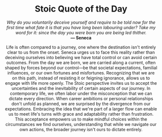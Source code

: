 <h1 align="center">Stoic Quote of the Day</h1>
<p align="center"><em><!--START_SECTION:current-date--><!--END_SECTION:current-date--></em></p>
<p align="center">
    <em><!--START_SECTION:quote-text-->
Why do you voluntarily deceive yourself and require to be told now for the first time what fate it is that you have long been labouring under? Take my word for it: since the day you were born you are being led thither.
<!--END_SECTION:quote-text--></em><br>
    <strong>— <!--START_SECTION:quote-author-->
Seneca
<!--END_SECTION:quote-author--></strong>
</p>

<p align="center" style="max-width:600px;margin:0 auto;">
<!--START_SECTION:quote-interpretation-->
Life is often compared to a journey, one where the destination isn't entirely clear to us from the onset. Seneca urges us to face this reality rather than deceiving ourselves into believing we have total control or can avoid certain outcomes. From the day we are born, we are carried along a current, often shaped by forces beyond our control—be that societal expectations, familial influences, or our own fortunes and misfortunes. Recognizing that we are on this path, instead of resisting it or feigning ignorance, allows us to engage with life more openly. The Stoic perspective invites us to accept the uncertainties and the inevitability of certain aspects of our journey. In contemporary life, we often labor under the misconception that we can dictate every direction. When career ambitions or personal relationships don't unfold as planned, we are surprised by the divergence from our expectations. Embracing the idea that we're part of a larger flow can enable us to meet life's turns with grace and adaptability rather than frustration. This acceptance empowers us to make mindful choices within the circumstances we find ourselves, understanding that while we navigate our own actions, the broader journey isn't ours to dictate entirely.
<!--END_SECTION:quote-interpretation-->
</p>

